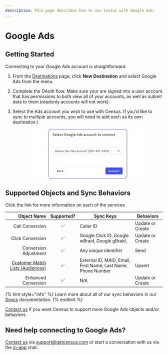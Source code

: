 ```yaml
---
description: This page describes how to use Census with Google Ads.
---
```


# Google Ads

## Getting Started

Connecting to your Google Ads account is straightforward.

1. From the [Destinations](https://app.getcensus.com/destinations) page, click **New Destination** and select Google Ads from the menu.
2. Complete the OAuth flow. Make sure your are signed into a user account that has permissions to both view all of your accounts, as well as submit data to them (readonly accounts will not work).
3.  Select the Ads account you wish to use with Census. If you'd like to sync to multiple accounts, you will need to add each as its own destination.\\

    <figure><img src="../../.gitbook/assets/Google Ads.png" alt=""><figcaption></figcaption></figure>

## Supported Objects and Sync Behaviors <a href="#supported-objects-and-sync-behaviors" id="supported-objects-and-sync-behaviors"></a>

Click the link for more information on each of the services

|                                                                                                 **Object Name** | **Supported?** | **Sync Keys**                                                 | **Behaviors**    |
| --------------------------------------------------------------------------------------------------------------: | :------------: | ------------------------------------------------------------- | ---------------- |
|                                                                                                 Call Conversion |        ✅       | Caller ID                                                     | Update or Create |
|                                                                                                Click Conversion |        ✅       | Google Click ID, Google wBraid, Google gBraid,                | Update or Create |
|                                                                                           Conversion Adjustment |        ✅       | Any unique identifier                                         | Send             |
| [Customer Match Lists (Audiences)](https://docs.getcensus.com/destinations/google-ads/customer-match-audiences) |        ✅       | External ID, MAID, Email, First Name, Last Name, Phone Number | Upsert           |
|                                                                                             Enhanced Conversion |        ✅       | N/A                                                           | Update or Create |

{% hint style="info" %}
Learn more about all of our sync behaviors in our [Syncs](../basics/core-concept#sync-behaviors) documentation.
{% endhint %}

[Contact us](mailto:support@getcensus.com) if you want Census to support more Google Ads objects and/or behaviors

## Need help connecting to Google Ads?

[Contact us](mailto:support@getcensus.com) via support@getcensus.com or start a conversation with us via the [in-app](https://app.getcensus.com) chat.
